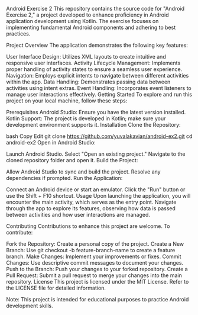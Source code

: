 Android Exercise 2
This repository contains the source code for "Android Exercise 2," a project developed to enhance proficiency in Android application development using Kotlin. The exercise focuses on implementing fundamental Android components and adhering to best practices.

Project Overview
The application demonstrates the following key features:

User Interface Design: Utilizes XML layouts to create intuitive and responsive user interfaces.
Activity Lifecycle Management: Implements proper handling of activity states to ensure a seamless user experience.
Navigation: Employs explicit intents to navigate between different activities within the app.
Data Handling: Demonstrates passing data between activities using intent extras.
Event Handling: Incorporates event listeners to manage user interactions effectively.
Getting Started
To explore and run this project on your local machine, follow these steps:

Prerequisites
Android Studio: Ensure you have the latest version installed.
Kotlin Support: The project is developed in Kotlin; make sure your development environment supports it.
Installation
Clone the Repository:

bash
Copy
Edit
git clone https://github.com/yuvalakavian/android-ex2.git
cd android-ex2
Open in Android Studio:

Launch Android Studio.
Select "Open an existing project."
Navigate to the cloned repository folder and open it.
Build the Project:

Allow Android Studio to sync and build the project.
Resolve any dependencies if prompted.
Run the Application:

Connect an Android device or start an emulator.
Click the "Run" button or use the Shift + F10 shortcut.
Usage
Upon launching the application, you will encounter the main activity, which serves as the entry point. Navigate through the app to explore its features, observing how data is passed between activities and how user interactions are managed.

Contributing
Contributions to enhance this project are welcome. To contribute:

Fork the Repository: Create a personal copy of the project.
Create a New Branch: Use git checkout -b feature-branch-name to create a feature branch.
Make Changes: Implement your improvements or fixes.
Commit Changes: Use descriptive commit messages to document your changes.
Push to the Branch: Push your changes to your forked repository.
Create a Pull Request: Submit a pull request to merge your changes into the main repository.
License
This project is licensed under the MIT License. Refer to the LICENSE file for detailed information.

Note: This project is intended for educational purposes to practice Android development skills.
